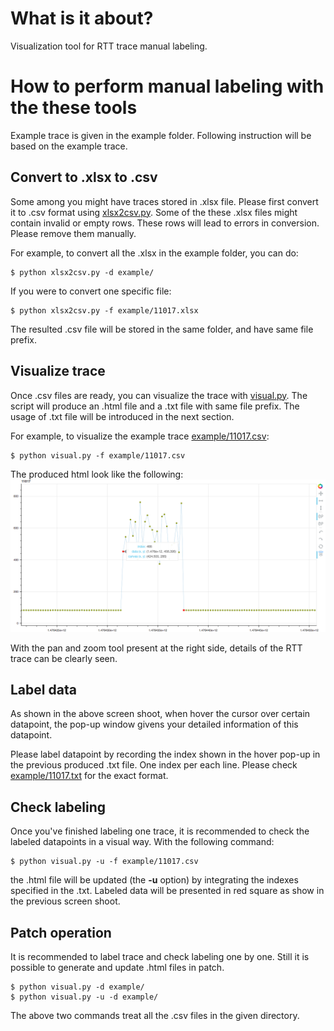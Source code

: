 # What is it about?
Visualization tool for RTT trace manual labeling. 

# How to perform manual labeling with the these tools
Example trace is given in the example folder.
Following instruction will be based on the example trace.

## Convert to .xlsx to .csv
Some among you might have traces stored in .xlsx file.
Please first convert it to .csv format using [xlsx2csv.py](./xlsx2csv.py).
Some of the these .xlsx files might contain invalid or empty rows.
These rows will lead to errors in conversion. 
Please remove them manually.

For example, to convert all the .xlsx in the example folder, you can do:
```
$ python xlsx2csv.py -d example/
```

If you were to convert one specific file:
```
$ python xlsx2csv.py -f example/11017.xlsx
```

The resulted .csv file will be stored in the same folder, and have same file prefix.

## Visualize trace
Once .csv files are ready, you can visualize the trace with [visual.py](./visual.py).
The script will produce an .html file and a .txt file with same file prefix.
The usage of .txt file will be introduced in the next section.

For example, to visualize the example trace [example/11017.csv](example/11017.csv):
```
$ python visual.py -f example/11017.csv
```

The produced html look like the following:
![Interactive web page for RTT data inspection](example.png)

With the pan and zoom tool present at the right side, 
details of the RTT trace can be clearly seen.

## Label data
As shown in the above screen shoot, when hover the cursor over certain datapoint,
the pop-up window givens your detailed information of this datapoint.

Please label datapoint by recording the index shown in the hover pop-up in
the previous produced .txt file.
One index per each line.
Please check [example/11017.txt](example/11017.txt) for the exact format.

## Check labeling
Once you've finished labeling one trace, it is recommended to check the
labeled datapoints in a visual way.
With the following command:
```
$ python visual.py -u -f example/11017.csv
```
the .html file will be updated (the __-u__ option) by integrating the indexes
specified in the .txt.
Labeled data will be presented in red square as show in the previous screen shoot.

## Patch operation
It is recommended to label trace and check labeling one by one.
Still it is possible to generate and update .html files in patch.
```
$ python visual.py -d example/
$ python visual.py -u -d example/
```
The above two commands treat all the .csv files in the given directory.




